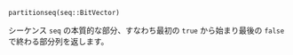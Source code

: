 ```
partitionseq(seq::BitVector)
```

シーケンス `seq` の本質的な部分、すなわち最初の `true` から始まり最後の `false` で終わる部分列を返します。
